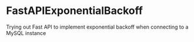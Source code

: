 # FastAPIExponentialBackoff
Trying out Fast API to implement exponential backoff when connecting to a MySQL instance
